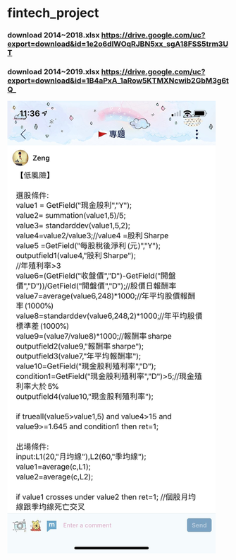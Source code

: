 # fintech_project

### download 2014~2018.xlsx https://drive.google.com/uc?export=download&id=1e2o6dlWOqRJBN5xx_sgA18FSS5trm3UT

### download 2014~2019.xlsx https://drive.google.com/uc?export=download&id=1B4aPxA_1aRow5KTMXNcwib2GbM3g6tQ_

<img src="https://raw.githubusercontent.com/Rjunjun/fintech_project/master/img/timeline.jpg"
     style="float: left; margin-right: 10px;" />
